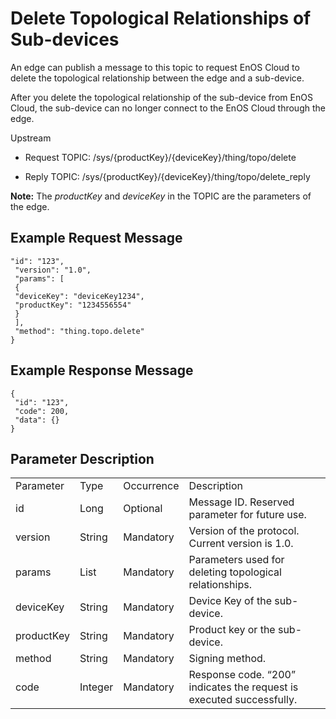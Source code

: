 # Delete Topological Relationships of Sub-devices

An edge can publish a message to this topic to request EnOS Cloud to delete the topological relationship between the edge and a sub-device.

After you delete the topological relationship of the sub-device from EnOS Cloud, the sub-device can no longer connect to the EnOS Cloud through the edge.

Upstream
- Request TOPIC: /sys/{productKey}/{deviceKey}/thing/topo/delete

- Reply TOPIC: /sys/{productKey}/{deviceKey}/thing/topo/delete_reply

**Note:** The *productKey* and *deviceKey* in the TOPIC are the parameters of the edge.

## Example Request Message

```
"id": "123",
 "version": "1.0",
 "params": [
 {
 "deviceKey": "deviceKey1234",
 "productKey": "1234556554"
 }
 ],
 "method": "thing.topo.delete"
}

```

## Example Response Message

```
{
 "id": "123",
 "code": 200,
 "data": {}
}

```

## Parameter Description

<table>
  <tr>
    <td>Parameter</td>
    <td>Type</td>
    <td>Occurrence</td>
    <td>Description</td>
  </tr>
  <tr>
    <td>id</td>
    <td>Long</td>
    <td>Optional</td>
    <td>Message ID. Reserved parameter for future use.</td>
  </tr>
  <tr>
    <td>version</td>
    <td>String</td>
    <td>Mandatory</td>
    <td>Version of the protocol. Current version is 1.0.</td>
  </tr>
  <tr>
    <td>params</td>
    <td>List</td>
    <td>Mandatory</td>
    <td>Parameters used for deleting topological relationships.</td>
  </tr>
  <tr>
    <td>deviceKey</td>
    <td>String</td>
    <td>Mandatory</td>
    <td>Device Key of the sub-device.</td>
  </tr>
  <tr>
    <td>productKey</td>
    <td>String</td>
    <td>Mandatory</td>
    <td>Product key or the sub-device.</td>
  </tr>
  <tr>
    <td>method</td>
    <td>String</td>
    <td>Mandatory</td>
    <td>Signing method. </td>
  </tr>

  <tr>
    <td>code</td>
    <td>Integer</td>
    <td>Mandatory</td>
    <td>Response code. &ldquo;200&rdquo; indicates the request is   executed successfully.</td>
  </tr>
</table>
